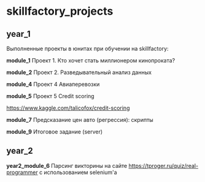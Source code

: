 # skillfactory_projects
## year_1
Выполненные проекты в юнитах при обучении на skillfactory:

**module_1**
Проект 1. Кто хочет стать миллионером кинопроката?

**module_2**
Проект 2. Разведывательный анализ данных

**module_4**
Проект 4 Авиаперевозки

**module_5**
Проект 5 Credit scoring

  https://www.kaggle.com/talicofox/credit-scoring


**module_7**
Предсказание цен авто (регрессия): скрипты

**module_9**
Итоговое задание (server)

## year_2

**year2_module_6**
Парсинг викторины на сайте https://tproger.ru/quiz/real-programmer с использованием selenium'а
